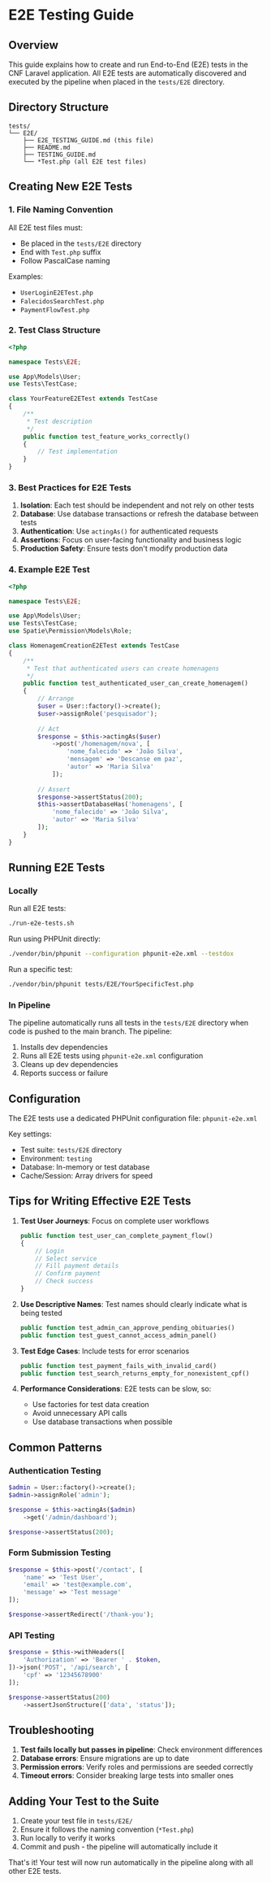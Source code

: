 # E2E Testing Guide

## Overview

This guide explains how to create and run End-to-End (E2E) tests in the CNF Laravel application. All E2E tests are automatically discovered and executed by the pipeline when placed in the `tests/E2E` directory.

## Directory Structure

```
tests/
└── E2E/
    ├── E2E_TESTING_GUIDE.md (this file)
    ├── README.md
    ├── TESTING_GUIDE.md
    └── *Test.php (all E2E test files)
```

## Creating New E2E Tests

### 1. File Naming Convention

All E2E test files must:
- Be placed in the `tests/E2E` directory
- End with `Test.php` suffix
- Follow PascalCase naming

Examples:
- `UserLoginE2ETest.php`
- `FalecidosSearchTest.php`
- `PaymentFlowTest.php`

### 2. Test Class Structure

```php
<?php

namespace Tests\E2E;

use App\Models\User;
use Tests\TestCase;

class YourFeatureE2ETest extends TestCase
{
    /**
     * Test description
     */
    public function test_feature_works_correctly()
    {
        // Test implementation
    }
}
```

### 3. Best Practices for E2E Tests

1. **Isolation**: Each test should be independent and not rely on other tests
2. **Database**: Use database transactions or refresh the database between tests
3. **Authentication**: Use `actingAs()` for authenticated requests
4. **Assertions**: Focus on user-facing functionality and business logic
5. **Production Safety**: Ensure tests don't modify production data

### 4. Example E2E Test

```php
<?php

namespace Tests\E2E;

use App\Models\User;
use Tests\TestCase;
use Spatie\Permission\Models\Role;

class HomenagemCreationE2ETest extends TestCase
{
    /**
     * Test that authenticated users can create homenagens
     */
    public function test_authenticated_user_can_create_homenagem()
    {
        // Arrange
        $user = User::factory()->create();
        $user->assignRole('pesquisador');
        
        // Act
        $response = $this->actingAs($user)
            ->post('/homenagem/nova', [
                'nome_falecido' => 'João Silva',
                'mensagem' => 'Descanse em paz',
                'autor' => 'Maria Silva'
            ]);
        
        // Assert
        $response->assertStatus(200);
        $this->assertDatabaseHas('homenagens', [
            'nome_falecido' => 'João Silva',
            'autor' => 'Maria Silva'
        ]);
    }
}
```

## Running E2E Tests

### Locally

Run all E2E tests:
```bash
./run-e2e-tests.sh
```

Run using PHPUnit directly:
```bash
./vendor/bin/phpunit --configuration phpunit-e2e.xml --testdox
```

Run a specific test:
```bash
./vendor/bin/phpunit tests/E2E/YourSpecificTest.php
```

### In Pipeline

The pipeline automatically runs all tests in the `tests/E2E` directory when code is pushed to the main branch. The pipeline:

1. Installs dev dependencies
2. Runs all E2E tests using `phpunit-e2e.xml` configuration
3. Cleans up dev dependencies
4. Reports success or failure

## Configuration

The E2E tests use a dedicated PHPUnit configuration file: `phpunit-e2e.xml`

Key settings:
- Test suite: `tests/E2E` directory
- Environment: `testing`
- Database: In-memory or test database
- Cache/Session: Array drivers for speed

## Tips for Writing Effective E2E Tests

1. **Test User Journeys**: Focus on complete user workflows
   ```php
   public function test_user_can_complete_payment_flow()
   {
       // Login
       // Select service
       // Fill payment details
       // Confirm payment
       // Check success
   }
   ```

2. **Use Descriptive Names**: Test names should clearly indicate what is being tested
   ```php
   public function test_admin_can_approve_pending_obituaries()
   public function test_guest_cannot_access_admin_panel()
   ```

3. **Test Edge Cases**: Include tests for error scenarios
   ```php
   public function test_payment_fails_with_invalid_card()
   public function test_search_returns_empty_for_nonexistent_cpf()
   ```

4. **Performance Considerations**: E2E tests can be slow, so:
   - Use factories for test data creation
   - Avoid unnecessary API calls
   - Use database transactions when possible

## Common Patterns

### Authentication Testing
```php
$admin = User::factory()->create();
$admin->assignRole('admin');

$response = $this->actingAs($admin)
    ->get('/admin/dashboard');

$response->assertStatus(200);
```

### Form Submission Testing
```php
$response = $this->post('/contact', [
    'name' => 'Test User',
    'email' => 'test@example.com',
    'message' => 'Test message'
]);

$response->assertRedirect('/thank-you');
```

### API Testing
```php
$response = $this->withHeaders([
    'Authorization' => 'Bearer ' . $token,
])->json('POST', '/api/search', [
    'cpf' => '12345678900'
]);

$response->assertStatus(200)
    ->assertJsonStructure(['data', 'status']);
```

## Troubleshooting

1. **Test fails locally but passes in pipeline**: Check environment differences
2. **Database errors**: Ensure migrations are up to date
3. **Permission errors**: Verify roles and permissions are seeded correctly
4. **Timeout errors**: Consider breaking large tests into smaller ones

## Adding Your Test to the Suite

1. Create your test file in `tests/E2E/`
2. Ensure it follows the naming convention (`*Test.php`)
3. Run locally to verify it works
4. Commit and push - the pipeline will automatically include it

That's it! Your test will now run automatically in the pipeline along with all other E2E tests.
